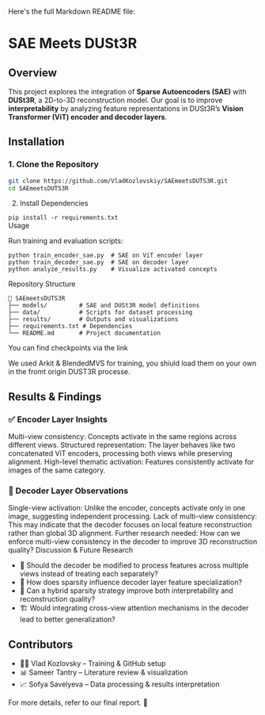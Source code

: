 Here's the full Markdown README file:

# SAE Meets DUSt3R  

## Overview  
This project explores the integration of **Sparse Autoencoders (SAE)** with **DUSt3R**, a 2D-to-3D reconstruction model. Our goal is to improve **interpretability** by analyzing feature representations in DUSt3R’s **Vision Transformer (ViT) encoder and decoder layers**.  

## Installation  

### 1. Clone the Repository  
```bash
git clone https://github.com/VladKozlovskiy/SAEmeetsDUTS3R.git  
cd SAEmeetsDUTS3R
```
2. Install Dependencies
   
```pip install -r requirements.txt```  
Usage

Run training and evaluation scripts:

```
python train_encoder_sae.py  # SAE on ViT encoder layer  
python train_decoder_sae.py  # SAE on decoder layer  
python analyze_results.py    # Visualize activated concepts  
```

Repository Structure

```
📂 SAEmeetsDUTS3R
├── models/         # SAE and DUSt3R model definitions
├── data/           # Scripts for dataset processing
├── results/        # Outputs and visualizations
├── requirements.txt # Dependencies
└── README.md       # Project documentation
```

You can find checkpoints via the link 

We used Arkit & BlendedMVS for training, you shiuld load them on your own in the fromt origin DUST3R processe. 


## Results & Findings

### ✅ Encoder Layer Insights
Multi-view consistency: Concepts activate in the same regions across different views.
Structured representation: The layer behaves like two concatenated ViT encoders, processing both views while preserving alignment.
High-level thematic activation: Features consistently activate for images of the same category.

### 🔴 Decoder Layer Observations
Single-view activation: Unlike the encoder, concepts activate only in one image, suggesting independent processing.
Lack of multi-view consistency: This may indicate that the decoder focuses on local feature reconstruction rather than global 3D alignment.
Further research needed: How can we enforce multi-view consistency in the decoder to improve 3D reconstruction quality?
Discussion & Future Research

- 🧩 Should the decoder be modified to process features across multiple views instead of treating each separately?
- 🎯 How does sparsity influence decoder layer feature specialization?
- 🔄 Can a hybrid sparsity strategy improve both interpretability and reconstruction quality?
- 🏗 Would integrating cross-view attention mechanisms in the decoder lead to better generalization?


## Contributors

- 👨‍💻 Vlad Kozlovsky – Training & GitHub setup
- 📊 Sameer Tantry – Literature review & visualization
- 📈 Sofya Savelyeva – Data processing & results interpretation

For more details, refer to our final report. 🚀
